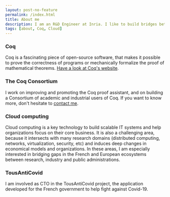 ```yaml
---
layout: post-no-feature
permalink: /index.html
title: About me
description: I am an R&D Engineer at Inria. I like to build bridges between state-of-the-art research and industry.
tags: [about, Coq, Cloud]
---
```


### Coq
Coq is a fascinating piece of open-source software, that makes it possible to
prove the correctness of programs or mechanically formalize the proof of
mathematical theorems. [Have a look at Coq's website](https://coq.inria.fr).

### The Coq Consortium
I work on improving and promoting the Coq proof assistant, and on building a
Consortium of academic and industrial users of Coq. If you want to know more,
don't hesitate to [contact me](/contact).

### Cloud computing
Cloud computing is a key technology to build scalable IT systems and help
organizations focus on their core business. It is also a challenging area,
because it intersects with many research domains (distributed computing,
networks, virtualization, security, etc) and induces deep changes in economical
models and organizations. In these areas, I am especially interested in bridging
gaps in the French and European ecosystems between research, industry and public
administrations.

### TousAntiCovid
I am involved as CTO in the TousAntiCovid project, the application developed for
the French government to help fight against Covid-19.